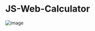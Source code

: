 # JS-Web-Calculator

![image](https://user-images.githubusercontent.com/30154873/214065868-b0bdae16-5e90-46e4-8fd4-e1e8238b8fc5.png)
